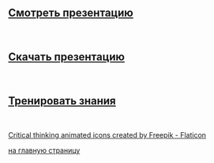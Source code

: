 

## [Смотреть презентацию](1_Allergy-1.md)
<br/>

## [Скачать презентацию](1_Allergy-2.md)
<br/>

## [Тренировать знания](1_Allergy-3.md)
<br/>

<a href="https://www.flaticon.com/free-animated-icons/critical-thinking" title="critical thinking animated icons">Critical thinking animated icons created by Freepik - Flaticon</a>




[на главную страницу](README.md)
